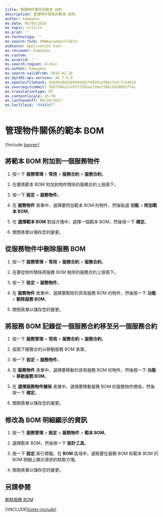 ```yaml
---
title: 管理物件關係的範本 BOM
description: 管理物件關係的範本 BOM。
author: kamaybac
ms.date: 05/03/2018
ms.topic: article
ms.prod: ''
ms.technology: ''
ms.search.form: SMAAgreementTable
audience: Application User
ms.reviewer: kamaybac
ms.custom: ''
ms.assetid: ''
ms.search.region: Global
ms.author: kamaybac
ms.search.validFrom: 2016-02-28
ms.dyn365.ops.version: AX 7.0.0
ms.openlocfilehash: d5b50c8dcb69a45a01f49201af861fafcfcb4619
ms.sourcegitcommit: 3b87f042a7e97f72b5aa73bef186c5426b937fec
ms.translationtype: HT
ms.contentlocale: zh-TW
ms.lasthandoff: 09/29/2021
ms.locfileid: "8448167"
---
```

# <a name="manage-template-boms-on-object-relations"></a>管理物件關係的範本 BOM 

[!include [banner](../includes/banner.md)]


## <a name="attach-a-template-bom-to-a-service-object"></a>將範本 BOM 附加到一個服務物件

1.  按一下 **服務管理** \> **常用** \> **服務合約** \> **服務合約**。

2.  在要將範本 BOM 附加到物件關係的服務合約上按兩下。

3.  按一下 **設定** \> **服務物件**。

4.  在 **服務物件** 表單中，選擇要附加範本 BOM 的物件，然後點選 **功能** \> **附加範本 BOM**。

5.  在 **選擇範本 BOM** 對話方塊中，選擇一個範本 BOM，然後按一下 **確定**。

6.  關閉表單以儲存您的變更。

## <a name="delete-a-service-bom-from-a-service-object"></a>從服務物件中刪除服務 BOM

1.  按一下 **服務管理** \> **常用** \> **服務合約** \> **服務合約**。

2.  在要從物件關係將服務 BOM 刪除的服務合約上按兩下。

3.  按一下 **設定** \> **服務物件**。

4.  在 **服務物件** 表單中，選擇要刪除的具有服務 BOM 的物件，然後按一下 **功能** \> **刪除服務 BOM**。

5.  關閉表單以儲存您的變更。

## <a name="move-the-service-bom-history-from-one-service-agreement-to-another"></a>將服務 BOM 記錄從一個服務合約移至另一個服務合約

1.  按一下 **服務管理** \> **常用** \> **服務合約** \> **服務合約**。

2.  按兩下服務合約以移動服務 BOM 表單。

3.  按一下 **設定** \> **服務物件**。

4.  在 **服務物件** 表單中，選擇要移動的具有服務 BOM 的物件，然後按一下 **功能** \> **移動服務 BOM**。

5.  在 **選擇服務物件關係** 表單中，選擇要移動服務 BOM 的服務物件關係，然後按一下 **確定**。

6.  關閉表單以儲存您的變更。

## <a name="modify-the-information-displayed-for-a-bom-line"></a>修改為 BOM 明細顯示的資訊

1.  按一下 **服務管理** \> **設定** \> **服務物件** \> **範本 BOM**。

2.  選擇範本 BOM，然後按一下 **設計工具**。

3.  按一下 **設定** 索引標籤。在 **BOM** 區域中，選取要在服務 BOM 和範本 BOM 的 BOM 明細上顯示資訊的核取方塊。

4.  關閉表單以儲存您的變更。

## <a name="see-also"></a>另請參閱

[刪除服務 BOM](delete-service-bom.md)

  




[!INCLUDE[footer-include](../../includes/footer-banner.md)]